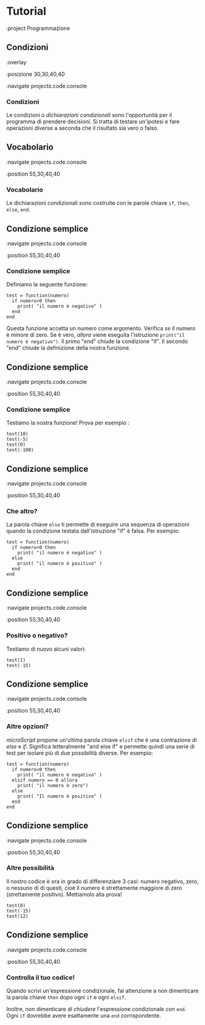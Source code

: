 # Tutorial

:project Programmazione

## Condizioni

:overlay

:posizione 30,30,40,40

:navigate projects.code.console

### Condizioni

Le condizioni o *dichiarazioni condizionali*
sono l'opportunità per il programma di prendere decisioni.
Si tratta di testare un'ipotesi e fare
operazioni diverse a seconda che il risultato sia vero o falso.


## Vocabolario

:navigate projects.code.console

:position 55,30,40,40

### Vocabolario

Le dichiarazioni condizionali sono costruite con le parole chiave ```if```,
```then```, ```else```, ```end```.


## Condizione semplice

:navigate projects.code.console

:position 55,30,40,40

### Condizione semplice

Definiamo la seguente funzione:

```
test = function(numero)
  if numero<0 then
    print( "il numero è negativo" )
  end
end
```

Questa funzione accetta un numero come argomento. Verifica *se* il numero è minore di
zero. Se è vero, *allora* viene eseguita l'istruzione ```print("il numero è negativo")```.
Il primo "end" chiude la condizione "if". Il secondo "end" chiude la definizione della
nostra funzione.

## Condizione semplice

:navigate projects.code.console

:position 55,30,40,40

### Condizione semplice

Testiamo la nostra funzione! Prova per esempio :

```
test(10)
test(-5)
test(0)
test(-100)
```

## Condizione semplice

:navigate projects.code.console

:position 55,30,40,40

### Che altro?

La parola chiave ```else``` ti permette di eseguire una sequenza di operazioni quando la condizione
testata dall'istruzione "if" è falsa. Per esempio:

```
test = function(numero)
  if numero<0 then
    print( "il numero è negativo" )
  else
    print( "il numero è positivo" )
  end
end
```

## Condizione semplice

:navigate projects.code.console

:position 55,30,40,40

### Positivo o negativo?

Testiamo di nuovo alcuni valori:

```
test(1)
test(-15)
```

## Condizione semplice

:navigate projects.code.console

:position 55,30,40,40

### Altre opzioni?

*microScript* propone un'ultima parola chiave ```elsif``` che è una contrazione di *else*
e *if*. Significa letteralmente "and else if" e permette quindi una serie di test
per isolare più di due possibilità diverse. Per esempio:

```
test = function(numero)
  if numero<0 then
    print( "il numero è negativo" )
  elsif numero == 0 allora
    print( "il numero è zero")
  else
    print( "Il numero è positivo" )
  end
end
```

## Condizione semplice

:navigate projects.code.console

:position 55,30,40,40

### Altre possibilità

Il nostro codice è ora in grado di differenziare 3 casi: numero negativo, zero, o nessuno di 
di questi, cioè il numero è strettamente maggiore di zero (strettamente positivo). Mettiamolo alla prova!

```
test(0)
test(-15)
test(12)
```

## Condizione semplice

:navigate projects.code.console

:position 55,30,40,40

### Controlla il tuo codice!

Quando scrivi un'espressione condizionale, fai attenzione a non dimenticare
la parola chiave ```then``` dopo ogni ```if``` e ogni ```elsif```.

Inoltre, non dimenticare di *chiudere* l'espressione condizionale con ```end```. Ogni
```if``` dovrebbe avere esattamente una ```end``` corrispondente.

